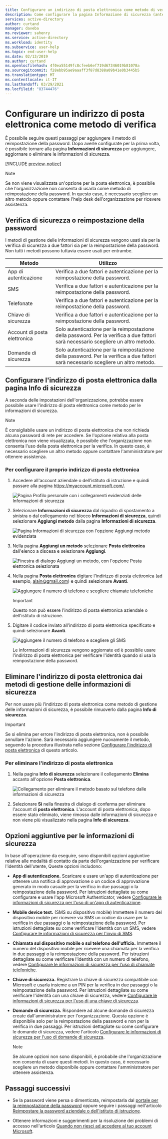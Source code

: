 ```yaml
---
title: Configurare un indirizzo di posta elettronica come metodo di verifica - Azure AD
description: Come configurare la pagina Informazione di sicurezza (anteprima) per usare l'indirizzo di posta elettronica come metodo di verifica dell'identità.
services: active-directory
author: curtand
manager: daveba
ms.reviewer: sahenry
ms.service: active-directory
ms.workload: identity
ms.subservice: user-help
ms.topic: end-user-help
ms.date: 02/13/2019
ms.author: curtand
ms.openlocfilehash: 4f0ea55149fc8cfeeb6ef719d67346019b81078a
ms.sourcegitcommit: f28ebb95ae9aaaff3f87d8388a09b41e0b3445b5
ms.translationtype: MT
ms.contentlocale: it-IT
ms.lasthandoff: 03/29/2021
ms.locfileid: "83744476"
---
```

# <a name="set-up-an-email-address-as-your-verification-method"></a>Configurare un indirizzo di posta elettronica come metodo di verifica

È possibile seguire questi passaggi per aggiungere il metodo di reimpostazione della password. Dopo averle configurate per la prima volta, è possibile tornare alla pagina **Informazioni di sicurezza** per aggiungere, aggiornare o eliminare le informazioni di sicurezza.

[!INCLUDE [preview-notice](../../../includes/active-directory-end-user-preview-notice-security-info.md)]

>[!Note]
>Se non viene visualizzata un'opzione per la posta elettronica, è possibile che l'organizzazione non consenta di usarla come metodo di reimpostazione della password. In questo caso, è necessario scegliere un altro metodo oppure contattare l'help desk dell'organizzazione per ricevere assistenza.

## <a name="security-vs-password-reset-verification"></a>Verifica di sicurezza o reimpostazione della password

I metodi di gestione delle informazioni di sicurezza vengono usati sia per la verifica di sicurezza a due fattori sia per la reimpostazione della password. Non tutti i metodi possono tuttavia essere usati per entrambe.

| Metodo | Utilizzo |
| ------ | -------- |
| App di autenticazione | Verifica a due fattori e autenticazione per la reimpostazione della password. |
| SMS | Verifica a due fattori e autenticazione per la reimpostazione della password. |
| Telefonate | Verifica a due fattori e autenticazione per la reimpostazione della password. |
| Chiave di sicurezza | Verifica a due fattori e autenticazione per la reimpostazione della password. |
| Account di posta elettronica | Solo autenticazione per la reimpostazione della password. Per la verifica a due fattori sarà necessario scegliere un altro metodo. |
| Domande di sicurezza | Solo autenticazione per la reimpostazione della password. Per la verifica a due fattori sarà necessario scegliere un altro metodo. |

## <a name="set-up-your-email-address-from-the-security-info-page"></a>Configurare l'indirizzo di posta elettronica dalla pagina Info di sicurezza

A seconda delle impostazioni dell'organizzazione, potrebbe essere possibile usare l'indirizzo di posta elettronica come metodo per le informazioni di sicurezza.

>[!Note]
>È consigliabile usare un indirizzo di posta elettronica che non richieda alcuna password di rete per accedere. Se l'opzione relativa alla posta elettronica non viene visualizzata, è possibile che l'organizzazione non consenta l'uso della posta elettronica per la verifica. In questo caso, è necessario scegliere un altro metodo oppure contattare l'amministratore per ottenere assistenza.

### <a name="to-set-up-your-email-address"></a>Per configurare il proprio indirizzo di posta elettronica

1. Accedere all'account aziendale o dell'istituto di istruzione e quindi passare alla pagina https://myaccount.microsoft.com/.

    ![Pagina Profilo personale con i collegamenti evidenziati delle Informazioni di sicurezza](media/security-info/securityinfo-myprofile-page.png)

2. Selezionare **Informazioni di sicurezza** dal riquadro di spostamento a sinistra o dal collegamento nel blocco **Informazioni di sicurezza**, quindi selezionare **Aggiungi metodo** dalla pagina **Informazioni di sicurezza**.

    ![Pagina Informazioni di sicurezza con l'opzione Aggiungi metodo evidenziata](media/security-info/securityinfo-myprofile-addmethod-page.png)

3. Nella pagina **Aggiungi un metodo** selezionare **Posta elettronica** dall'elenco a discesa e selezionare **Aggiungi**.

    ![Finestra di dialogo Aggiungi un metodo, con l'opzione Posta elettronica selezionata](media/security-info/securityinfo-myprofile-addemail.png)

4. Nella pagina **Posta elettronica** digitare l'indirizzo di posta elettronica (ad esempio, alain@gmail.com) e quindi selezionare **Avanti**.

    ![Aggiungere il numero di telefono e scegliere chiamate telefoniche](media/security-info/securityinfo-myprofile-emailaddress.png)

    >[!Important]
    >Questo non può essere l'indirizzo di posta elettronica aziendale o dell'istituto di istruzione.

5. Digitare il codice inviato all'indirizzo di posta elettronica specificato e quindi selezionare **Avanti**.

    ![Aggiungere il numero di telefono e scegliere gli SMS](media/security-info/securityinfo-myprofile-emailcode.png)

    Le informazioni di sicurezza vengono aggiornate ed è possibile usare l'indirizzo di posta elettronica per verificare l'identità quando si usa la reimpostazione della password.

## <a name="delete-your-email-address-from-your-security-info-methods"></a>Eliminare l'indirizzo di posta elettronica dai metodi di gestione delle informazioni di sicurezza

Per non usare più l'indirizzo di posta elettronica come metodo di gestione delle informazioni di sicurezza, è possibile rimuoverlo dalla pagina **Info di sicurezza**.

>[!Important]
>Se si elimina per errore l'indirizzo di posta elettronica, non è possibile annullare l'azione. Sarà necessario aggiungere nuovamente il metodo, seguendo la procedura illustrata nella sezione [Configurare l'indirizzo di posta elettronica](#set-up-your-email-address-from-the-security-info-page) di questo articolo.

### <a name="to-delete-your-email-address"></a>Per eliminare l'indirizzo di posta elettronica

1. Nella pagina **Info di sicurezza** selezionare il collegamento **Elimina** accanto all'opzione **Posta elettronica**.

    ![Collegamento per eliminare il metodo basato sul telefono dalle informazioni di sicurezza](media/security-info/securityinfo-myprofile-emaildelete.png)

2. Selezionare **Sì** nella finestra di dialogo di conferma per eliminare l'account di **posta elettronica**. L'account di posta elettronica, dopo essere stato eliminato, viene rimosso dalle informazioni di sicurezza e non viene più visualizzato nella pagina **Info di sicurezza**.

## <a name="additional-security-info-methods"></a>Opzioni aggiuntive per le informazioni di sicurezza

In base all'operazione da eseguire, sono disponibili opzioni aggiuntive relative alle modalità di contatto da parte dell'organizzazione per verificare l'identità dell'utente, Queste opzioni includono:

- **App di autenticazione.** Scaricare e usare un'app di autenticazione per ottenere una notifica di approvazione o un codice di approvazione generato in modo casuale per la verifica in due passaggi o la reimpostazione della password. Per istruzioni dettagliate su come configurare e usare l'app Microsoft Authenticator, vedere [Configurare le informazioni di sicurezza per l'uso di un'app di autenticazione](security-info-setup-auth-app.md).

- **Mobile device text.** (SMS su dispositivo mobile) Immettere il numero del dispositivo mobile per ricevere via SMS un codice da usare per la verifica in due passaggi o la reimpostazione della password. Per istruzioni dettagliate su come verificare l'identità con un SMS, vedere [Configurare le informazioni di sicurezza per l'invio di SMS](security-info-setup-text-msg.md).

- **Chiamata sul dispositivo mobile o sul telefono dell'ufficio.** Immettere il numero del dispositivo mobile per ricevere una chiamata per la verifica in due passaggi o la reimpostazione della password. Per istruzioni dettagliate su come verificare l'identità con un numero di telefono, vedere [Configurare le informazioni di sicurezza per l'uso di chiamate telefoniche](security-info-setup-phone-number.md).

- **Chiave di sicurezza.** Registrare la chiave di sicurezza compatibile con Microsoft e usarla insieme a un PIN per la verifica in due passaggi o la reimpostazione della password. Per istruzioni dettagliate su come verificare l'identità con una chiave di sicurezza, vedere [Configurare le informazioni di sicurezza per l'uso di una chiave di sicurezza](security-info-setup-security-key.md).

- **Domande di sicurezza.** Rispondere ad alcune domande di sicurezza create dall'amministratore per l'organizzazione. Questa opzione è disponibile solo per la reimpostazione della password e non per la verifica in due passaggi. Per istruzioni dettagliate su come configurare le domande di sicurezza, vedere l'articolo [Configurare le informazioni di sicurezza per l'uso di domande di sicurezza](security-info-setup-questions.md).

    >[!Note]
    >Se alcune opzioni non sono disponibili, è probabile che l'organizzazione non consenta di usare questi metodi. In questo caso, è necessario scegliere un metodo disponibile oppure contattare l'amministratore per ottenere assistenza.

## <a name="next-steps"></a>Passaggi successivi

- Se la password viene persa o dimenticata, reimpostarla dal [portale per la reimpostazione della password](https://passwordreset.microsoftonline.com/) oppure seguire i passaggi nell'articolo [Reimpostare la password aziendale o dell'istituto di istruzione](active-directory-passwords-update-your-own-password.md).

- Ottenere informazioni e suggerimenti per la risoluzione dei problemi di accesso nell'articolo [Quando non riesci ad accedere al tuo account Microsoft](https://support.microsoft.com/help/12429/microsoft-account-sign-in-cant).
